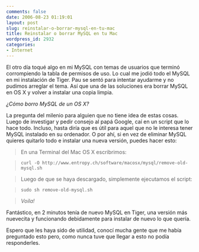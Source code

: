 ```yaml
---
comments: false
date: 2006-08-23 01:19:01
layout: post
slug: reinstalar-o-borrar-mysql-en-tu-mac
title: Reinstalar o borrar MySQL en tu Mac
wordpress_id: 2932
categories:
- Internet
---
```


El otro día toqué algo en mi MySQL con temas de usuarios que terminó corrompiendo la tabla de permisos de uso. Lo cual me jodió todo el MySQL en mi instalación de Tiger. Pau se sentó para intentar ayudarme y no pudimos arreglar el tema. Así que una de las soluciones era borrar MySQL en OS X y volver a instalar una copia limpia.





_¿Cómo borro MySQL de un OS X?_





La pregunta del milenio para alguien que no tiene idea de estas cosas. Luego de investigar y pedir consejo al papá Google, caí en un script que lo hace todo. Incluso, hasta diría que es útil para aquel que no le interesa tener MySQL instalado en su ordenador. O por ahí, si en vez de eliminar MySQL quieres quitarlo todo e instalar una nueva versión, puedes hacer esto:





> En una Terminal del Mac OS X escribrimos:
> 
> 

> 
> `curl -O http://www.entropy.ch/software/macosx/mysql/remove-old-mysql.sh`
> 
> 

> 
> Luego de que se haya descargado, simplemente ejecutamos el script:
> 
> 

> 
> `sudo sh remove-old-mysql.sh`
> 
> 

> 
> _Voila!_





Fantástico, en 2 minutos tenía de nuevo MySQL en Tiger, una versión más nuevecita y funcionando debidamente para instalar de nuevo lo que quería.





Espero que les haya sido de utilidad, conocí mucha gente que me había preguntado esto pero, como nunca tuve que llegar a esto no podía responderles.



